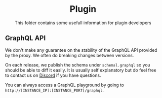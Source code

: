 <h1 align="middle">Plugin</h1>
<p align="center">
  This folder contains some usefull information for plugin developers
</p>

## GraphQL API

We don't make any guarantee on the stability of the GraphQL API provided by the proxy. We often do breaking changes between versions.

On each release, we publish the schema under `schemal.graphql` so you should be able to diff it easily. It is usually self explanatory but do feel free to contact us on [Discord](https://links.caido.io/www-discord) if you have questions.

You can always access a GraphQL playground by going to `http://[INSTANCE_IP]:[INSTANCE_PORT]/graphql`.
